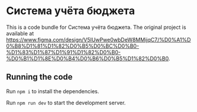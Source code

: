 
  # Система учёта бюджета

  This is a code bundle for Система учёта бюджета. The original project is available at https://www.figma.com/design/V5IUwPwe0wbDeW8MMijqC7/%D0%A1%D0%B8%D1%81%D1%82%D0%B5%D0%BC%D0%B0-%D1%83%D1%87%D1%91%D1%82%D0%B0-%D0%B1%D1%8E%D0%B4%D0%B6%D0%B5%D1%82%D0%B0.

  ## Running the code

  Run `npm i` to install the dependencies.

  Run `npm run dev` to start the development server.
  